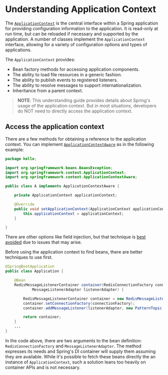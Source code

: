 # Understanding Application Context

The [`ApplicationContext`] is the central interface within a Spring application for providing configuration information to the application. It is read-only at run time, but can be reloaded if necessary and supported by the application. A number of classes implement the `ApplicationContext` interface, allowing for a variety of configuration options and types of applications.

The `ApplicationContext` provides:

 - Bean factory methods for accessing application components.
 - The ability to load file resources in a generic fashion.
 - The ability to publish events to registered listeners.
 - The ability to resolve messages to support internationalization.
 - Inheritance from a parent context.

 > **NOTE**: This understanding guide provides details about Spring's usage of the application context. But in most situations, developers do NOT need to directly access the application context.

## Access the application context

There are a few methods for obtaining a reference to the application context. You can implement [`ApplicationContextAware`] as in the following example:

```java
package hello;

import org.springframework.beans.BeansException;
import org.springframework.context.ApplicationContext;
import org.springframework.context.ApplicationContextAware;

public class A implements ApplicationContextAware {

    private ApplicationContext applicationContext;

    @Override
    public void setApplicationContext(ApplicationContext applicationContext) throws BeansException {
        this.applicationContext = applicationContext;
    }

}
```

There are other options like field injection, but that technique is [best avoided](http://olivergierke.de/2013/11/why-field-injection-is-evil/) due to issues that may arise.

Before using the application context to find beans, there are better techniques to use first.

```java
@SpringBootApplication
public class Application {

	@Bean
	RedisMessageListenerContainer container(RedisConnectionFactory connectionFactory,
			MessageListenerAdapter listenerAdapter) {

		RedisMessageListenerContainer container = new RedisMessageListenerContainer();
		container.setConnectionFactory(connectionFactory);
		container.addMessageListener(listenerAdapter, new PatternTopic("chat"));

		return container;
	}
	...
}
```

In the code above, there are two arguments to the bean definition: `RedisConnectionFactory` and `MessageListenerAdapter`. The method expresses its needs and Spring's DI container will supply them assuming they are available. While it's possible to fetch these beans directly the an instance of `ApplicationContext`, such a solution leans too heavily on container APIs and is not necessary.

[`ApplicationContext`]: https://docs.spring.io/spring/docs/current/javadoc-api/org/springframework/context/ApplicationContext.html
[`ApplicationContextAware`]: https://docs.spring.io/spring/docs/current/javadoc-api/org/springframework/context/ApplicationContextAware.html
[`@Autowired`]: https://docs.spring.io/spring/docs/current/javadoc-api/org/springframework/beans/factory/annotation/Autowired.html
